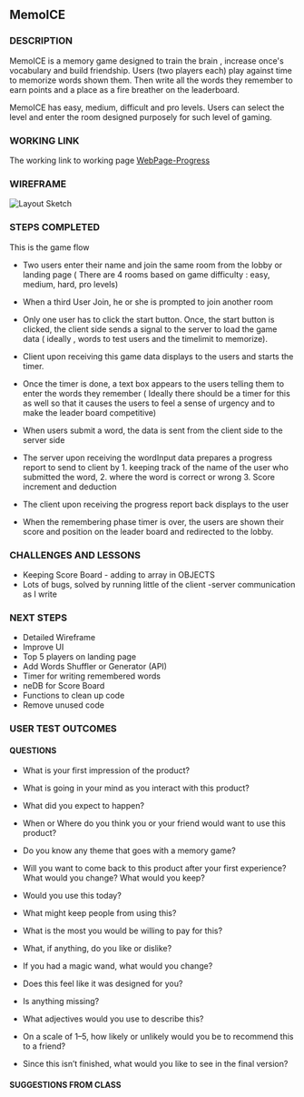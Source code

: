 MemoICE
----------------------

### DESCRIPTION
MemoICE is a memory game designed to train the brain , increase once's vocabulary and build friendship. Users (two players each) play against time to memorize words shown them. Then write all the words they remember to earn points and a place as a fire breather on the leaderboard. 

MemoICE has easy, medium, difficult and pro levels. Users can select the level and enter the room designed purposely for such level of gaming. 

### WORKING LINK
The working link to working page [WebPage-Progress](https://twilight-fringe-casquette.glitch.me)


### WIREFRAME

  ![Layout Sketch](https://eric-asare.github.io/ConnectionsLab/week10/memoICE/design/wireframe.png)

### STEPS COMPLETED
This is the game flow

* Two users  enter their name and join the same room from the lobby or landing page ( There are 4 rooms based on game difficulty : easy, medium, hard, pro levels)

* When a third User Join, he or she is prompted to join another room

* Only one user has to click the start button. Once, the start button is clicked, the client side sends a signal to the server to load the game data ( ideally , words to test users and the timelimit to memorize). 

* Client upon receiving this game data displays to the users and starts the timer. 

* Once the timer is done, a text box appears to the users telling them to enter the words they remember ( Ideally there should be a timer for this as well so that it causes the users to feel a sense of urgency and to make the leader board competitive)

* When users submit a word, the data is sent from the client side to the server side 

* The server upon receiving the wordInput data prepares a progress report to send to client by 1. keeping track of the name of the user who submitted the word, 2. where the word is correct or wrong 3. Score increment and deduction

* The client upon receiving the progress report back displays to the user

* When the remembering phase timer is over, the users are shown their score and position on the leader board and redirected to the lobby. 

### CHALLENGES AND LESSONS
* Keeping Score Board - adding to array in OBJECTS 
* Lots of bugs, solved by running little of the client -server communication as I write


### NEXT STEPS
* Detailed Wireframe
* Improve UI
* Top 5 players on landing page
* Add Words Shuffler or Generator (API)
* Timer for writing remembered words
* neDB for Score Board
* Functions to clean up code
* Remove unused code

### USER TEST OUTCOMES

#### QUESTIONS


* What is your first impression of the product?

* What is going in your mind as you interact with this product?

* What did you expect to happen?

* When or Where do you think you or your friend would want to use this product?

* Do you know any theme that goes with a memory game?

* Will you want to come back to this product after your first experience? What would you change? What would you keep?

* Would you use this today?

* What might keep people from using this?

* What is the most you would be willing to pay for this?

* What, if anything, do you like or dislike?

* If you had a magic wand, what would you change?

* Does this feel like it was designed for you?

* Is anything missing?

* What adjectives would you use to describe this?

* On a scale of 1–5, how likely or unlikely would you be to recommend this to a friend?

* Since this isn’t finished, what would you like to see in the final version?


#### SUGGESTIONS FROM CLASS
